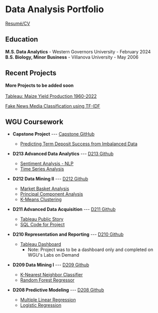# **Data Analysis Portfolio**
<a href="https://github.com/andrew-mecchi/andrew-mecchi.github.io/blob/main/assets/GitHub_Resume.pdf" target="_blank">Resumé/CV</a> <br>

## **Education**
**M.S. Data Analytics**  -  Western Governors University  -  February 2024
<br> 
**B.S. Biology, Minor Business**  -  Villanova University  -  May 2006


## **Recent Projects**
**More Projects to be added soon**
<br><br>
<a href="https://public.tableau.com/app/profile/andrew.mecchi/viz/A-Maize-ingYieldProductions1960-2022/Story1" target="_blank">Tableau: Maize Yield Production 1960-2022</a>

<a href="https://colab.research.google.com/drive/1GUssSeMrqlqb69IPYn3wtKnHhvosJ3Oe?usp=drive_link" target="_blank">Fake News Media Classification using TF-IDF</a>


## **WGU Coursework**
- **Capstone Project** --- <a href="https://github.com/andrew-mecchi/andrew-mecchi.github.io/tree/d06a806e07d42e32189b1efe9b30951a554b32bb/projects/wgu_coursework/capstone" target="_blank">Capstone GitHub</a>
    - <a href="https://colab.research.google.com/drive/1S2mbufQq9VPy0mIzomYrLXCmg9Pgu9L1?usp=drive_link" target="_blank">Predicting Term Deposit Success from Imbalanced Data</a>
      
- **D213 Advanced Data Analytics**  --- <a href="https://github.com/andrew-mecchi/andrew-mecchi.github.io/tree/72d956494adf373c50830e780430287afa48861d/projects/wgu_coursework/d213_advanced_data_analytics" target="_blank">D213 Github</a>
  - <a href= "https://colab.research.google.com/drive/1XF6QKzRe6BGZzzkg-pTEJk_5plC59OOR?ouid=115993916992074104927&usp=drive_link" target="_blank">Sentiment Analysis - NLP</a>
  - <a href= "https://colab.research.google.com/drive/1x2fjXpHHqJiG4yq15fSrFvEaU4dYE95D?usp=drive_link" target="_blank">Time Series Analysis</a> <br>
            
- **D212 Data Mining II**  --- <a href="https://github.com/andrew-mecchi/andrew-mecchi.github.io/tree/4027c9bcad5ed06838c4e8e31ab23ba274a87eb0/projects/wgu_coursework/d212_data_mining_II" target="_blank">D212 Github</a>
  - <a href= "https://colab.research.google.com/drive/1M4qyy1jKavQco9ceuc0nOOPDNXbcqsV3?ouid=115993916992074104927&usp=drive_link" target="_blank">Market Basket Analysis</a>
  - <a href= "https://colab.research.google.com/drive/1xx3EPUpzaU5mhcV3bXPrDpp9I10SbqNc?ouid=115993916992074104927&usp=drive_link" target="_blank">Principal Component Analysis</a>
  - <a href= "https://colab.research.google.com/drive/14cnMRfeKDN5GegRwFukI1-L1hmt4n12A?ouid=115993916992074104927&usp=drive_link" target="_blank">K-Means Clustering</a> <br>

- **D211 Advanced Data Acquisition**  --- <a href="https://github.com/andrew-mecchi/andrew-mecchi.github.io/tree/63a759fa94b18d622b8094bbdb07c770607983ef/projects/wgu_coursework/d211_advanced_data_acquisition" target="_blank">D211 Github</a>
  - <a href= "https://public.tableau.com/app/profile/andrew.mecchi/viz/WGUTelecomStory/WGUTelecomStory" target="_blank">Tableau Public Story</a>
  - <a href= "https://github.com/andrew-mecchi/andrew-mecchi.github.io/blob/17b8256b1ccf2500c8a14ea9690b0e1a50d76d1e/projects/wgu_coursework/d211_advanced_data_acquisition/SQL_Code_D211.txt" target="_blank">SQL Code for Project</a><br>
       
- **D210 Representation and Reporting**  --- <a href="https://github.com/andrew-mecchi/andrew-mecchi.github.io/blob/8171a118aa258a1b02830d81c0904d4e5739a2bc/projects/wgu_coursework/d210_data_representation_and_reporting/README.md" target="_blank">D210 Github</a>
  - <a href= "https://public.tableau.com/app/profile/andrew.mecchi/viz/WGUandKaggleTelecom_CustomerChurn_Mecchi_WGU_D210/Final" target="_blank">Tableau Dashboard</a>
      - Note: Project was to be a dashboard only and completed on WGU's Labs on Demand <br>

- **D209 Data Mining I**  --- <a href="https://github.com/andrew-mecchi/andrew-mecchi.github.io/tree/76797dc5333b2a9404af6f8a9e493d85850d5d0b/projects/wgu_coursework/d209_data_mining_I" target="_blank">D209 Github</a>
  - <a href= "https://colab.research.google.com/drive/1kG7ttunil_aijRfxp_pHYmRRD6bmaAzw?usp=drive_link" target="_blank">K-Nearest Neighbor Classifier</a>
  - <a href= "https://colab.research.google.com/drive/1AdfVEsIFbs9xXS8rD-GqEtQe_7s1k0Q_?usp=drive_link" target="_blank">Random Forest Regressor</a> <br>

- **D208 Predictive Modeling**  --- <a href="https://github.com/andrew-mecchi/andrew-mecchi.github.io/tree/507f628f3b26cd520397be7d8753cbbb538159d2/projects/wgu_coursework/d208_predictive_modeling" target="_blank">D208 Github</a>
  - <a href= "https://colab.research.google.com/drive/1krcdthFQoiUmUUr2ADK6cEyH-JYYYOuB?usp=drive_link" target="_blank">Multiple Linear Regression</a>
  - <a href= "https://colab.research.google.com/drive/1LMp-nLMxcSjm4D49aR3i5re7CqTLP0k4?usp=drive_link" target="_blank">Logistic Regression</a> <br>
